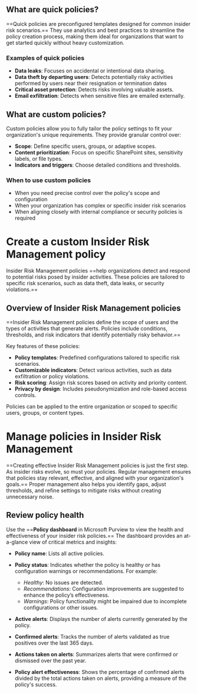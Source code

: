 ## What are quick policies?

==Quick policies are preconfigured templates designed for common insider risk scenarios.== They use analytics and best practices to streamline the policy creation process, making them ideal for organizations that want to get started quickly without heavy customization.

### Examples of quick policies

- **Data leaks**: Focuses on accidental or intentional data sharing.
- **Data theft by departing users**: Detects potentially risky activities performed by users near their resignation or termination dates
- **Critical asset protection**: Detects risks involving valuable assets.
- **Email exfiltration**: Detects when sensitive files are emailed externally.

## What are custom policies?

Custom policies allow you to fully tailor the policy settings to fit your organization's unique requirements. They provide granular control over:

- **Scope**: Define specific users, groups, or adaptive scopes.
- **Content prioritization**: Focus on specific SharePoint sites, sensitivity labels, or file types.
- **Indicators and triggers**: Choose detailed conditions and thresholds.

### When to use custom policies

- When you need precise control over the policy's scope and configuration
- When your organization has complex or specific insider risk scenarios
- When aligning closely with internal compliance or security policies is required

# Create a custom Insider Risk Management policy

Insider Risk Management policies ==help organizations detect and respond to potential risks posed by insider activities. These policies are tailored to specific risk scenarios, such as data theft, data leaks, or security violations.==

## Overview of Insider Risk Management policies

==Insider Risk Management policies define the scope of users and the types of activities that generate alerts. Policies include conditions, thresholds, and risk indicators that identify potentially risky behavior.==

Key features of these policies:

- **Policy templates**: Predefined configurations tailored to specific risk scenarios.
- **Customizable indicators**: Detect various activities, such as data exfiltration or policy violations.
- **Risk scoring**: Assign risk scores based on activity and priority content.
- **Privacy by design**: Includes pseudonymization and role-based access controls.

Policies can be applied to the entire organization or scoped to specific users, groups, or content types.


# Manage policies in Insider Risk Management

==Creating effective Insider Risk Management policies is just the first step. As insider risks evolve, so must your policies. Regular management ensures that policies stay relevant, effective, and aligned with your organization's goals.== Proper management also helps you identify gaps, adjust thresholds, and refine settings to mitigate risks without creating unnecessary noise.


## Review policy health

Use the ==**Policy dashboard** in Microsoft Purview to view the health and effectiveness of your insider risk policies.== The dashboard provides an at-a-glance view of critical metrics and insights:

- **Policy name**: Lists all active policies.
- **Policy status**: Indicates whether the policy is healthy or has configuration warnings or recommendations. For example:
    
    - _Healthy_: No issues are detected.
    - _Recommendations_: Configuration improvements are suggested to enhance the policy’s effectiveness.
    - _Warnings_: Policy functionality might be impaired due to incomplete configurations or other issues.
        
- **Active alerts**: Displays the number of alerts currently generated by the policy.
- **Confirmed alerts**: Tracks the number of alerts validated as true positives over the last 365 days. 
- **Actions taken on alerts**: Summarizes alerts that were confirmed or dismissed over the past year.
- **Policy alert effectiveness**: Shows the percentage of confirmed alerts divided by the total actions taken on alerts, providing a measure of the policy's success.

